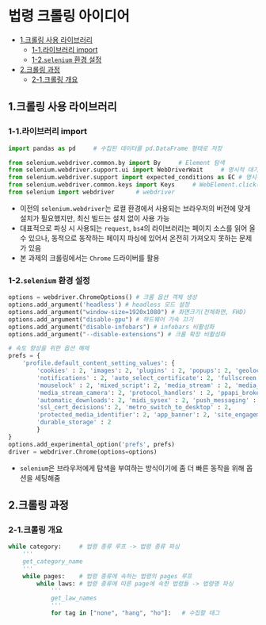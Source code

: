 # 법령 크롤링 아이디어

- [1.크롤링 사용 라이브러리](#1크롤링-사용-라이브러리)
    - [1-1.라이브러리 import](#1-1라이브러리-import)
    - [1-2.`selenium` 환경 설정](#1-2selenium-환경-설정)
- [2.크롤링 과정](#2크롤링-과정)
    - [2-1.크롤링 개요](#2-1크롤링-개요)

## 1.크롤링 사용 라이브러리

### 1-1.라이브러리 import

```python
import pandas as pd     # 수집된 데이터를 pd.DataFrame 형태로 저장

from selenium.webdriver.common.by import By     # Element 탐색
from selenium.webdriver.support.ui import WebDriverWait     # 명시적 대기(1)
from selenium.webdriver.support import expected_conditions as EC # 명시적 대기(2)
from selenium.webdriver.common.keys import Keys     # WebElement.click()이 저장되지 않을 때 Keys.Enter 전달
from selenium import webdriver      # webdriver
```

- 이전의 `selenium.webdriver`는 로컬 환경에서 사용되는 브라우저의 버전에 맞게 설치가 필요했지만, 최신 빌드는 설치 없이 사용 가능
- 대표적으로 파싱 시 사용되는 `request`, `bs4`의 라이브러리는 페이지 소스를 읽어 올 수 있으나, 동적으로 동작하는 페이지 파싱에 있어서 온전히 가져오지 못하는 문제가 있음
- 본 과제의 크롤링에서는 `Chrome` 드라이버를 활용

### 1-2.`selenium` 환경 설정

```python
options = webdriver.ChromeOptions() # 크롬 옵션 객체 생성
options.add_argument('headless') # headless 모드 설정
options.add_argument("window-size=1920x1080") # 화면크기(전체화면, FHD)
options.add_argument("disable-gpu") # 하드웨어 가속 끄기
options.add_argument("disable-infobars") # infobars 비활성화
options.add_argument("--disable-extensions") # 크롬 확장 비활성화

# 속도 향상을 위한 옵션 해제
prefs = {
    'profile.default_content_setting_values': {
        'cookies' : 2, 'images': 2, 'plugins' : 2, 'popups': 2, 'geolocation': 2,
        'notifications' : 2, 'auto_select_certificate': 2, 'fullscreen' : 2,
        'mouselock' : 2, 'mixed_script': 2, 'media_stream' : 2, 'media_stream_mic' : 2,
        'media_stream_camera': 2, 'protocol_handlers' : 2, 'ppapi_broker' : 2,
        'automatic_downloads': 2, 'midi_sysex' : 2, 'push_messaging' : 2,
        'ssl_cert_decisions': 2, 'metro_switch_to_desktop' : 2,
        'protected_media_identifier': 2, 'app_banner': 2, 'site_engagement' : 2,
        'durable_storage' : 2
        }
}
options.add_experimental_option('prefs', prefs)
driver = webdriver.Chrome(options=options)
```

- `selenium`은 브라우저에게 탐색을 부여하는 방식이기에 좀 더 빠른 동작을 위해 옵션을 세팅해줌

## 2.크롤링 과정

### 2-1.크롤링 개요

``` python
while category:     # 법령 종류 루프 -> 법령 종류 파싱
    '''
    get_category_name
    '''
    while pages:    # 법령 종류에 속하는 법령의 pages 루프
        while laws: # 법령 종류에 따른 page에 속한 법령들 -> 법령명 파싱
            '''
            get_law_names
            '''
            for tag in ["none", "hang", "ho"]:   # 수집할 태그
```